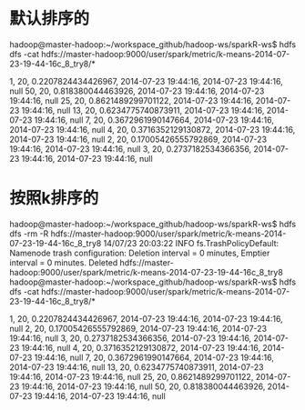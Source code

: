 
# 默认排序的
hadoop@master-hadoop:~/workspace_github/hadoop-ws/sparkR-ws$ hdfs dfs -cat hdfs://master-hadoop:9000/user/spark/metric/k-means-2014-07-23-19-44-16c_8_try8/*

1, 20, 0.2207824434426967, 2014-07-23 19:44:16, 2014-07-23 19:44:16, null
50, 20, 0.818380044463926, 2014-07-23 19:44:16, 2014-07-23 19:44:16, null
25, 20, 0.8621489299701122, 2014-07-23 19:44:16, 2014-07-23 19:44:16, null
13, 20, 0.6234775740873911, 2014-07-23 19:44:16, 2014-07-23 19:44:16, null
7, 20, 0.3672961990147664, 2014-07-23 19:44:16, 2014-07-23 19:44:16, null
4, 20, 0.3716352129130872, 2014-07-23 19:44:16, 2014-07-23 19:44:16, null
2, 20, 0.17005426555792869, 2014-07-23 19:44:16, 2014-07-23 19:44:16, null
3, 20, 0.2737182534366356, 2014-07-23 19:44:16, 2014-07-23 19:44:16, null

# 按照k排序的
hadoop@master-hadoop:~/workspace_github/hadoop-ws/sparkR-ws$ hdfs dfs -rm -R hdfs://master-hadoop:9000/user/spark/metric/k-means-2014-07-23-19-44-16c_8_try8
14/07/23 20:03:22 INFO fs.TrashPolicyDefault: Namenode trash configuration: Deletion interval = 0 minutes, Emptier interval = 0 minutes.
Deleted hdfs://master-hadoop:9000/user/spark/metric/k-means-2014-07-23-19-44-16c_8_try8
hadoop@master-hadoop:~/workspace_github/hadoop-ws/sparkR-ws$ hdfs dfs -cat hdfs://master-hadoop:9000/user/spark/metric/k-means-2014-07-23-19-44-16c_8_try8/*

1, 20, 0.2207824434426967, 2014-07-23 19:44:16, 2014-07-23 19:44:16, null
2, 20, 0.17005426555792869, 2014-07-23 19:44:16, 2014-07-23 19:44:16, null
3, 20, 0.2737182534366356, 2014-07-23 19:44:16, 2014-07-23 19:44:16, null
4, 20, 0.3716352129130872, 2014-07-23 19:44:16, 2014-07-23 19:44:16, null
7, 20, 0.3672961990147664, 2014-07-23 19:44:16, 2014-07-23 19:44:16, null
13, 20, 0.6234775740873911, 2014-07-23 19:44:16, 2014-07-23 19:44:16, null
25, 20, 0.8621489299701122, 2014-07-23 19:44:16, 2014-07-23 19:44:16, null
50, 20, 0.818380044463926, 2014-07-23 19:44:16, 2014-07-23 19:44:16, null

